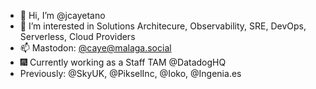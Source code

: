 - 👋 Hi, I’m @jcayetano
- 👀 I’m interested in Solutions Architecure, Observability, SRE, DevOps, Serverless, Cloud Providers
- 📫 Mastodon: [@caye@malaga.social](https://malaga.social/@caye)
- 🎆 Currently working as a Staff TAM @DatadogHQ
- Previously: @SkyUK, @PikselInc, @Ioko, @Ingenia.es

<!---
jcayetano/jcayetano is a ✨ special ✨ repository because its `README.md` (this file) appears on your GitHub profile.
You can click the Preview link to take a look at your changes.
--->
